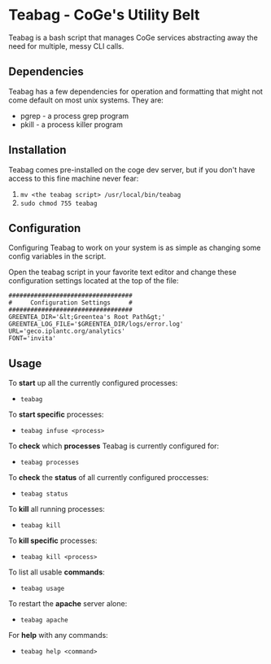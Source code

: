 Teabag - CoGe's Utility Belt
============================

Teabag is a bash script that manages CoGe services abstracting away the need for multiple, messy CLI calls.

## Dependencies ##

Teabag has a few dependencies for operation and formatting that might not come
default on most unix systems. They are:

* pgrep - a process grep program
* pkill - a process killer program

## Installation ##
Teabag comes pre-installed on the coge dev server, but if you don't have access to this fine machine never fear:

1. `mv <the teabag script> /usr/local/bin/teabag`
2. `sudo chmod 755 teabag`

## Configuration ##

Configuring Teabag to work on your system is as simple as changing some config
variables in the script.

Open the teabag script in your favorite text editor and change these
configuration settings located at the top of the file:

    ##################################
    #     Configuration Settings     #
    ##################################
    GREENTEA_DIR='&lt;Greentea's Root Path&gt;'
    GREENTEA_LOG_FILE='$GREENTEA_DIR/logs/error.log'
    URL='geco.iplantc.org/analytics'
    FONT='invita'

## Usage ##

To __start__ up all the currently configured processes:

* `teabag`

To __start specific__ processes:

* `teabag infuse <process>`

To __check__ which __processes__ Teabag is currently configured for:

* `teabag processes`

To __check__ the __status__ of all currently configured proccesses:

* `teabag status`

To __kill__ all running processes:

* `teabag kill`

To __kill specific__ processes:

* `teabag kill <process>`

To list all usable __commands__:

* `teabag usage`

To restart the __apache__ server alone:

* `teabag apache`

For __help__ with any commands:

* `teabag help <command>`
